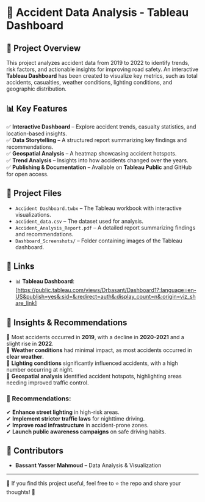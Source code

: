 # 🚗 Accident Data Analysis - Tableau Dashboard

## 📌 Project Overview
This project analyzes accident data from 2019 to 2022 to identify trends, risk factors, and actionable insights for improving road safety. An interactive **Tableau Dashboard** has been created to visualize key metrics, such as total accidents, casualties, weather conditions, lighting conditions, and geographic distribution.

## 📊 Key Features
✅ **Interactive Dashboard** – Explore accident trends, casualty statistics, and location-based insights.  
✅ **Data Storytelling** – A structured report summarizing key findings and recommendations.  
✅ **Geospatial Analysis** – A heatmap showcasing accident hotspots.  
✅ **Trend Analysis** – Insights into how accidents changed over the years.  
✅ **Publishing & Documentation** – Available on **Tableau Public** and GitHub for open access.  

## 📁 Project Files
- `Accident Dashboard.twbx` – The Tableau workbook with interactive visualizations.  
- `accident_data.csv` – The dataset used for analysis.  
- `Accident_Analysis_Report.pdf` – A detailed report summarizing findings and recommendations.  
- `Dashboard_Screenshots/` – Folder containing images of the Tableau dashboard.  

## 🔗 Links
- 📊 **Tableau Dashboard**: [https://public.tableau.com/views/Drbasant/Dashboard1?:language=en-US&publish=yes&:sid=&:redirect=auth&:display_count=n&:origin=viz_share_link]

## 📜 Insights & Recommendations
🔹 Most accidents occurred in **2019**, with a decline in **2020-2021** and a slight rise in **2022**.  
🔹 **Weather conditions** had minimal impact, as most accidents occurred in **clear weather**.  
🔹 **Lighting conditions** significantly influenced accidents, with a high number occurring at night.  
🔹 **Geospatial analysis** identified accident hotspots, highlighting areas needing improved traffic control.  

### 🚀 Recommendations:
✔ **Enhance street lighting** in high-risk areas.  
✔ **Implement stricter traffic laws** for nighttime driving.  
✔ **Improve road infrastructure** in accident-prone zones.  
✔ **Launch public awareness campaigns** on safe driving habits.  

## 🤝 Contributors
- **Bassant Yasser Mahmoud** – Data Analysis & Visualization  

---  
📢 If you find this project useful, feel free to ⭐ the repo and share your thoughts! 🚀

